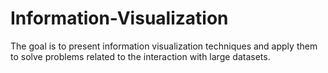 # Information-Visualization
The goal is to present information visualization techniques and apply them to solve problems related to the interaction with large datasets.
